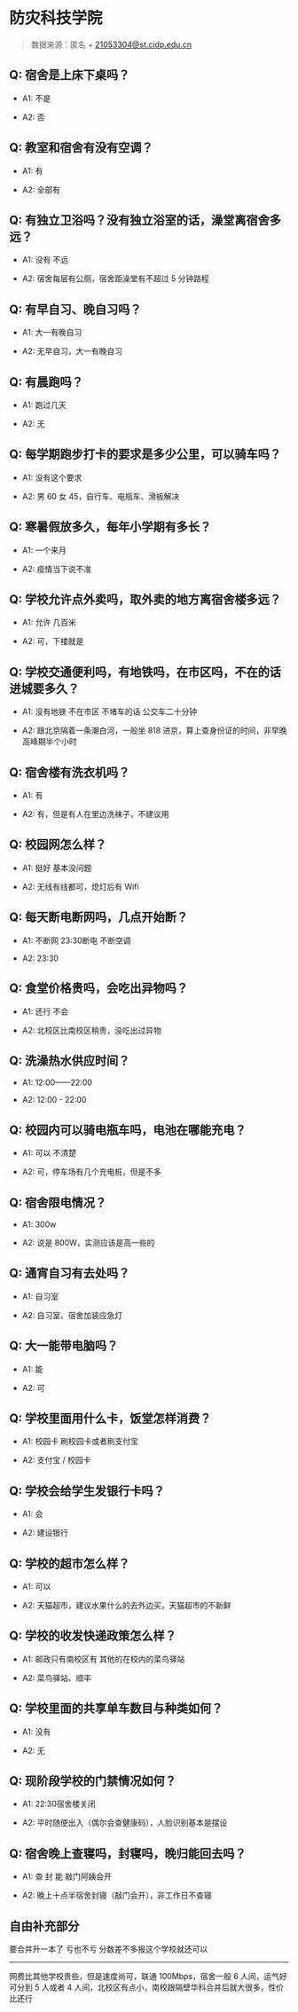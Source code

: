 # 防灾科技学院

> 数据来源：匿名 + 21053304@st.cidp.edu.cn

## Q: 宿舍是上床下桌吗？

- A1: 不是

- A2: 否

## Q: 教室和宿舍有没有空调？

- A1: 有

- A2: 全部有

## Q: 有独立卫浴吗？没有独立浴室的话，澡堂离宿舍多远？

- A1: 没有 不远

- A2: 宿舍每层有公厕，宿舍距澡堂有不超过 5 分钟路程

## Q: 有早自习、晚自习吗？

- A1: 大一有晚自习

- A2: 无早自习，大一有晚自习

## Q: 有晨跑吗？

- A1: 跑过几天

- A2: 无

## Q: 每学期跑步打卡的要求是多少公里，可以骑车吗？

- A1: 没有这个要求

- A2: 男 60 女 45，自行车、电瓶车、滑板解决

## Q: 寒暑假放多久，每年小学期有多长？

- A1: 一个来月

- A2: 疫情当下说不准

## Q: 学校允许点外卖吗，取外卖的地方离宿舍楼多远？

- A1: 允许 几百米

- A2: 可，下楼就是

## Q: 学校交通便利吗，有地铁吗，在市区吗，不在的话进城要多久？

- A1: 没有地铁 不在市区 不堵车的话 公交车二十分钟

- A2: 跟北京隔着一条潮白河，一般坐 818 进京，算上查身份证的时间，非早晚高峰期半个小时

## Q: 宿舍楼有洗衣机吗？

- A1: 有

- A2: 有，但是有人在里边洗袜子，不建议用

## Q: 校园网怎么样？

- A1: 挺好 基本没问题

- A2: 无线有线都可，熄灯后有 Wifi

## Q: 每天断电断网吗，几点开始断？

- A1: 不断网 23:30断电 不断空调

- A2: 23:30

## Q: 食堂价格贵吗，会吃出异物吗？

- A1: 还行 不会

- A2: 北校区比南校区稍贵，没吃出过异物

## Q: 洗澡热水供应时间？

- A1: 12:00——22:00

- A2: 12:00 - 22:00

## Q: 校园内可以骑电瓶车吗，电池在哪能充电？

- A1: 可以 不清楚

- A2: 可，停车场有几个充电桩，但是不多

## Q: 宿舍限电情况？

- A1: 300w

- A2: 说是 800W，实测应该是高一些的

## Q: 通宵自习有去处吗？

- A1: 自习室

- A2: 自习室、宿舍加装应急灯

## Q: 大一能带电脑吗？

- A1: 能

- A2: 可

## Q: 学校里面用什么卡，饭堂怎样消费？

- A1: 校园卡 刷校园卡或者刷支付宝

- A2: 支付宝 / 校园卡

## Q: 学校会给学生发银行卡吗？

- A1: 会

- A2: 建设银行

## Q: 学校的超市怎么样？

- A1: 可以

- A2: 天猫超市，建议水果什么的去外边买，天猫超市的不新鲜

## Q: 学校的收发快递政策怎么样？

- A1: 邮政只有南校区有 其他的在校内的菜鸟驿站

- A2: 菜鸟驿站、顺丰

## Q: 学校里面的共享单车数目与种类如何？

- A1: 没有

- A2: 无

## Q: 现阶段学校的门禁情况如何？

- A1: 22:30宿舍楼关闭

- A2: 平时随便出入（偶尔会查健康码），人脸识别基本是摆设

## Q: 宿舍晚上查寝吗，封寝吗，晚归能回去吗？

- A1: 查 封 能 敲门阿姨会开

- A2: 晚上十点半宿舍封寝（敲门会开），非工作日不查寝

## 自由补充部分

要合并升一本了 亏也不亏 分数差不多报这个学校就还可以

***

网费比其他学校贵些，但是速度尚可，联通 100Mbps，宿舍一般 6 人间，运气好可分到 5 人或者 4 人间，北校区有点小，南校跟隔壁华科合并后就大很多，性价比还行
